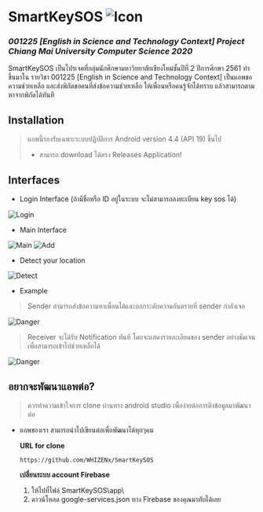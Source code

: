 # SmartKeySOS ![Icon](https://www.img.in.th/images/23a522b6429b727ede01e5679bed06ec.png "Icon")
### *001225 [English in Science and Technology Context] Project Chiang Mai University Computer Science 2020*

SmartKeySOS เป็นโปรเจคที่กลุ่มนักศึกษามหาวิทยาลัยเชียงใหม่ชั้นปีที่ 2 ปีการศึกษา 2561 ทำขึ้นมาใน รายวิชา 001225 [English in Science and Technology Context]
เป็นแอพขอความช่วยเหลือ และส่งพิกัดขอคนที่ส่งข้อความช่วยเหลือ ให้เพื่อนหรือคนรู้จักได้ทราบ แล้วสามารถตามหาจากพิกัดได้ทันที

## Installation
> แอพนี้รองรับเฉพาะระบบปฏิบัติการ Android version 4.4 (API 19) ขึ้นไป
> - สามารถ download ได้ตรง Releases Application!

## Interfaces
- Login Interface (ถ้ามีชื่อหรือ ID อยู่ในระบบ จะไม่สามารถลงทะเบียน key sos ได้)

![Login](https://www.img.in.th/images/dd6aece3686302540443e0fdce99803b.png "Login")

- Main Interface

![Main](https://www.img.in.th/images/575fc1aa753a6da977880bab4a9c2c0f.png "Main") ![Add](https://www.img.in.th/images/f3606811a9f577690a17bef8c559bea2.png "Add")

- Detect your location

![Detect](https://www.img.in.th/images/07136690738d2da3283fc529f71169e8.png "Detect")

- Example
> Sender สามารถส่งข้อความหาเพื่อนได้และบอกระดับความอันตรายที่ sender กำลังเจอ

![Danger](https://www.img.in.th/images/4e9180135e37229ff74ba19392a08d0d.png "Danger")

> Receiver จะได้รับ Notification ทันที โดยจะแสดงรายละเอียดของ sender อย่างชัดเจน เพื่อสามารถเข้าไปช่วยเหลือได้

![Danger](https://www.img.in.th/images/44aee772fb635f03ec45410d94e0adf6.png "Danger")

## อยากจะพัฒนาแอพต่อ?
> ควรทำความเข้าใจการ clone ผ่านทาง android studio เพื่อง่ายต่อการดึงข้อมูลมาพัฒนาต่อ
- แอพของเรา สามารถนำไปเขียนต่อเพื่อพัฒนาได้ทุกๆคน
 
  **URL for clone**
  ```
  https://github.com/WHIZENx/SmartKeySOS
  ```
  **เปลี่ยนระบบ account Firebase**
  1. ให้ไปที่ไฟล์ SmartKeySOS\app\
  2. ดาวน์โหลด google-services.json ทาง Firebase ของคุณมาทับได้เลย
